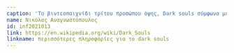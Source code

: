 ```yaml
---
caption: 'Το βιντεοπαιχνίδι τρίτου προσώπου όψης, Dark souls σύμφωνα με την ιστοσελίδα gamesradar και τα βραβεία golden joystick το 2014 χαρακτηρίστηκε ως ένα από τα καλύτερα και πιο διασκεδαστικά βιντεοπαιχνίδια όλων των εποχών λόγο του πολύ υψηλού επιπέδου δυσκολίας του. Πιο συγκεκριμένα, αυτό που ξεχωρίζει το Dark souls από τα άλλα βιντεοπαιχνίδια είναι το γεγονός ότι δεν προσπαθεί να καθοδηγήσει τον παίκτη ώστε να το τερματίσει έυκολα. Αυτό έχει ως αποτέλεσμα, ο παίκτης να πρέπει να κερδίσει τη κάθε του νίκη και σε περίπτωση που δεν ξέρει που να πάει ή το τι κάνει ένα αντικείμενο, τότε δίνει στον χρήστη την ευκαιρία να ευξερευνήσει και να βιώσει από μόνος του αυτή την ιδιαίτερη εμπειρία, που του προσφέρει ο κόσμος αυτού του παιχνιδιού.'
name: Νικόλας Αναγνωστόπουλος
id: inf2021013
link: https://en.wikipedia.org/wiki/Dark_Souls
linkname: περισσότερες πληροφορίες για το dark souls
---
```

